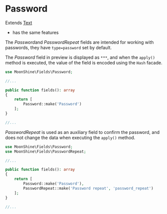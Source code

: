 # Password  
 
Extends [Text](/docs/{{version}}/fields/text)  
* has the same features  

The *Password*and *PasswordRepeat* fields are intended for working with passwords, they have `type=password` set by default.  

The *Password* field in preview is displayed as `***`, and when the `apply()` method is executed, the value of the field is encoded using the `Hash` facade.  

```php
use MoonShine\Fields\Password;

//...

public function fields(): array
{
    return [
        Password::make('Password')
    ];
}

//...
```

*PasswordRepeat* is used as an auxiliary field to confirm the password, and does not change the data when executing the `apply()` method.  

```php
use MoonShine\Fields\Password;
use MoonShine\Fields\PasswordRepeat;

//...

public function fields(): array
{
    return [
        Password::make('Password'),
        PasswordRepeat::make('Password repeat', 'password_repeat')
    ];
}

//...
```
